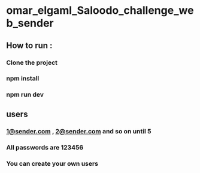 # omar_elgaml_Saloodo_challenge_web_sender

## How to run :

### Clone the project

### npm install

### npm run dev

## users

### 1@sender.com , 2@sender.com and so on until 5

### All passwords are 123456

### You can create your own users
